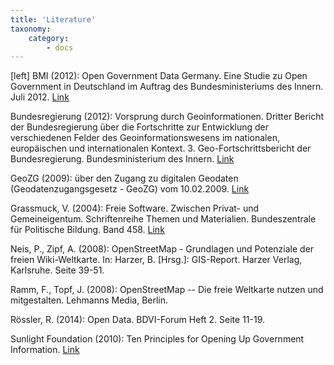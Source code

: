 ```yaml
---
title: 'Literature'
taxonomy:
    category:
        - docs
---
```

[left]
BMI (2012): Open Government Data Germany. Eine Studie zu Open Government in Deutschland im Auftrag des Bundesministeriums des Innern. Juli 2012. [Link](http://www.bmi.bund.de/DE/Themen/OeffentlDienstVerwaltung/ModerneVerwaltung/OpenGovernment/op)

Bundesregierung (2012): Vorsprung durch Geoinformationen. Dritter Bericht der Bundesregierung über die Fortschritte zur Entwicklung der verschiedenen Felder des Geoinformationswesens im nationalen, europäischen und internationalen Kontext. 3. Geo-Fortschrittsbericht der Bundesregierung. Bundesministerium des Innern. [Link](https://www.bmi.bund.de/SharedDocs/downloads/Webs/IMAGI/DE/Geofortschrittsberichte/3-fortschrittsbericht.html)

GeoZG (2009): über den Zugang zu digitalen Geodaten (Geodatenzugangsgesetz - GeoZG) vom 10.02.2009. [Link](http://www.gesetze-im-internet.de/geozg)

Grassmuck, V. (2004): Freie Software. Zwischen Privat- und Gemeineigentum. Schriftenreihe Themen und Materialien. Bundeszentrale für Politische Bildung. Band 458. [Link](http://freie-software.bpb.de/)

Neis, P., Zipf, A. (2008): OpenStreetMap - Grundlagen und Potenziale der freien Wiki-Weltkarte. In: Harzer, B. [Hrsg.]: GIS-Report. Harzer Verlag, Karlsruhe. Seite 39-51.

Ramm, F., Topf, J. (2008): OpenStreetMap -- Die freie Weltkarte nutzen und mitgestalten. Lehmanns Media, Berlin.

Rössler, R. (2014): Open Data. BDVI-Forum Heft 2. Seite 11-19.

Sunlight Foundation (2010): Ten Principles for Opening Up Government Information. [Link](http://sunlightfoundation.com/policy/documents/ten-open-data-principles)

